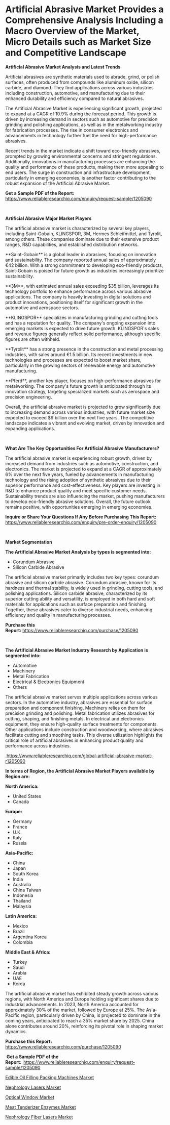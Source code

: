 <p><h1>Artificial Abrasive Market Provides a Comprehensive Analysis Including a Macro Overview of the Market, Micro Details such as Market Size and Competitive Landscape</h1></p><p><strong>Artificial Abrasive Market Analysis and Latest Trends</strong></p>
<p><p>Artificial abrasives are synthetic materials used to abrade, grind, or polish surfaces, often produced from compounds like aluminum oxide, silicon carbide, and diamond. They find applications across various industries including construction, automotive, and manufacturing due to their enhanced durability and efficiency compared to natural abrasives.</p><p>The Artificial Abrasive Market is experiencing significant growth, projected to expand at a CAGR of 10.9% during the forecast period. This growth is driven by increasing demand in sectors such as automotive for precision grinding and polishing applications, as well as in the metalworking industry for fabrication processes. The rise in consumer electronics and advancements in technology further fuel the need for high-performance abrasives.</p><p>Recent trends in the market indicate a shift toward eco-friendly abrasives, prompted by growing environmental concerns and stringent regulations. Additionally, innovations in manufacturing processes are enhancing the quality and performance of these products, making them more appealing to end users. The surge in construction and infrastructure development, particularly in emerging economies, is another factor contributing to the robust expansion of the Artificial Abrasive Market.</p></p>
<p><strong>Get a Sample PDF of the Report:&nbsp;</strong> <a href="https://www.reliableresearchiq.com/enquiry/request-sample/1205090?utm_campaign=1121&utm_medium=2&utm_source=Github&utm_content=ia&utm_term=10112024&utm_id=artificial-abrasive">https://www.reliableresearchiq.com/enquiry/request-sample/1205090</a></p>
<p>&nbsp;</p>
<p><strong>Artificial Abrasive Major Market Players</strong></p>
<p><p>The artificial abrasive market is characterized by several key players, including Saint-Gobain, KLINGSPOR, 3M, Hermes Schleifmittel, and Tyrolit, among others. These companies dominate due to their extensive product ranges, R&D capabilities, and established distribution networks.</p><p>**Saint-Gobain** is a global leader in abrasives, focusing on innovation and sustainability. The company reported annual sales of approximately €42 billion. With a strong commitment to developing eco-friendly products, Saint-Gobain is poised for future growth as industries increasingly prioritize sustainability.</p><p>**3M**, with estimated annual sales exceeding $35 billion, leverages its technology portfolio to enhance performance across various abrasive applications. The company is heavily investing in digital solutions and product innovations, positioning itself for significant growth in the automotive and aerospace sectors.</p><p>**KLINGSPOR** specializes in manufacturing grinding and cutting tools and has a reputation for quality. The company's ongoing expansion into emerging markets is expected to drive future growth. KLINGSPOR's sales and revenue figures generally reflect solid performance, although specific figures are often withheld.</p><p>**Tyrolit** has a strong presence in the construction and metal processing industries, with sales around €1.5 billion. Its recent investments in new technologies and processes are expected to boost market share, particularly in the growing sectors of renewable energy and automotive manufacturing.</p><p>**Pferd**, another key player, focuses on high-performance abrasives for metalworking. The company's future growth is anticipated through its innovation strategy, targeting specialized markets such as aerospace and precision engineering.</p><p>Overall, the artificial abrasive market is projected to grow significantly due to increasing demand across various industries, with future market size expected to exceed $9 billion over the next five years. The competitive landscape indicates a vibrant and evolving market, driven by innovation and expanding applications.</p></p>
<p>&nbsp;</p>
<p><strong>What Are The Key Opportunities For Artificial Abrasive Manufacturers?</strong></p>
<p><p>The artificial abrasive market is experiencing robust growth, driven by increased demand from industries such as automotive, construction, and electronics. The market is projected to expand at a CAGR of approximately 6% over the next five years, fueled by advancements in manufacturing technology and the rising adoption of synthetic abrasives due to their superior performance and cost-effectiveness. Key players are investing in R&D to enhance product quality and meet specific customer needs. Sustainability trends are also influencing the market, pushing manufacturers to develop eco-friendly abrasive solutions. Overall, the future outlook remains positive, with opportunities emerging in emerging economies.</p></p>
<p><strong>Inquire or Share Your Questions If Any Before Purchasing This Report:</strong> <a href="https://www.reliableresearchiq.com/enquiry/pre-order-enquiry/1205090?utm_campaign=1121&utm_medium=2&utm_source=Github&utm_content=ia&utm_term=10112024&utm_id=artificial-abrasive">https://www.reliableresearchiq.com/enquiry/pre-order-enquiry/1205090</a></p>
<p>&nbsp;</p>
<p><strong>Market Segmentation</strong></p>
<p><strong>The Artificial Abrasive Market Analysis by types is segmented into:</strong></p>
<p><ul><li>Corundum Abrasive</li><li>Silicon Carbide Abrasive</li></ul></p>
<p><p>The artificial abrasive market primarily includes two key types: corundum abrasive and silicon carbide abrasive. Corundum abrasive, known for its hardness and thermal stability, is widely used in grinding, cutting tools, and polishing applications. Silicon carbide abrasive, characterized by its superior cutting ability and versatility, is employed in both hard and soft materials for applications such as surface preparation and finishing. Together, these abrasives cater to diverse industrial needs, enhancing efficiency and quality in manufacturing processes.</p></p>
<p><strong>Purchase this Report:&nbsp;</strong><a href="https://www.reliableresearchiq.com/purchase/1205090?utm_campaign=1121&utm_medium=2&utm_source=Github&utm_content=ia&utm_term=10112024&utm_id=artificial-abrasive">https://www.reliableresearchiq.com/purchase/1205090</a></p>
<p>&nbsp;</p>
<p><strong>The Artificial Abrasive Market Industry Research by Application is segmented into:</strong></p>
<p><ul><li>Automotive</li><li>Machinery</li><li>Metal Fabrication</li><li>Electrical & Electronics Equipment</li><li>Others</li></ul></p>
<p><p>The artificial abrasive market serves multiple applications across various sectors. In the automotive industry, abrasives are essential for surface preparation and component finishing. Machinery relies on them for precision grinding and polishing. Metal fabrication utilizes abrasives for cutting, shaping, and finishing metals. In electrical and electronics equipment, they ensure high-quality surface treatments for components. Other applications include construction and woodworking, where abrasives facilitate cutting and smoothing tasks. This diverse utilization highlights the critical role of artificial abrasives in enhancing product quality and performance across industries.</p></p>
<p><a href="https://www.reliableresearchiq.com/global-artificial-abrasive-market-r1205090?utm_campaign=1121&utm_medium=2&utm_source=Github&utm_content=ia&utm_term=10112024&utm_id=artificial-abrasive">&nbsp;https://www.reliableresearchiq.com/global-artificial-abrasive-market-r1205090</a></p>
<p><strong>In terms of Region, the Artificial Abrasive Market Players available by Region are:</strong></p>
<p>
    <p> <strong> North America: </strong>
        <ul>
            <li>United States</li>
            <li>Canada</li>
        </ul>
        </p> 
    <p> <strong> Europe: </strong>
        <ul>
            <li>Germany</li>
            <li>France</li>
            <li>U.K.</li>
            <li>Italy</li>
            <li>Russia</li>
        </ul>
        </p> 
    <p> <strong> Asia-Pacific: </strong>
        <ul>
            <li>China</li>
            <li>Japan</li>
            <li>South Korea</li>
            <li>India</li>
            <li>Australia</li>
            <li>China Taiwan</li>
            <li>Indonesia</li>
            <li>Thailand</li>
            <li>Malaysia</li>
        </ul>
        </p> 
    <p> <strong> Latin America: </strong>
        <ul>
            <li>Mexico</li>
            <li>Brazil</li>
            <li>Argentina Korea</li>
            <li>Colombia</li>
        </ul>
        </p> 
    <p> <strong> Middle East & Africa: </strong>
        <ul>
            <li>Turkey</li>
            <li>Saudi</li>
            <li>Arabia</li>
            <li>UAE</li>
            <li>Korea</li>
        </ul>
    </p>
    </p>
<p><p>The artificial abrasive market has exhibited steady growth across various regions, with North America and Europe holding significant shares due to industrial advancements. In 2023, North America accounted for approximately 30% of the market, followed by Europe at 25%. The Asia-Pacific region, particularly driven by China, is projected to dominate in the coming years, anticipated to reach a 35% market share by 2025. China alone contributes around 20%, reinforcing its pivotal role in shaping market dynamics.</p></p>
<p><strong>Purchase this Report: </strong><a href="https://www.reliableresearchiq.com/purchase/1205090?utm_campaign=1121&utm_medium=2&utm_source=Github&utm_content=ia&utm_term=10112024&utm_id=artificial-abrasive">https://www.reliableresearchiq.com/purchase/1205090</a></p>
<p>&nbsp;<strong>Get a Sample PDF of the Report:&nbsp;&nbsp;</strong><a href="https://www.reliableresearchiq.com/enquiry/request-sample/1205090?utm_campaign=1121&utm_medium=2&utm_source=Github&utm_content=ia&utm_term=10112024&utm_id=artificial-abrasive">https://www.reliableresearchiq.com/enquiry/request-sample/1205090</a></p>
<p><strong></strong></p>
<p><p><a href="https://www.linkedin.com/pulse/edible-oil-filling-packing-machines-market-pulse-qw1tf?utm_campaign=1121&utm_medium=2&utm_source=Github&utm_content=ia&utm_term=10112024&utm_id=artificial-abrasive">Edible Oil Filling Packing Machines Market</a></p><p><a href="https://issuu.com/reportprime-2/docs/nephrology-lasers-market-size-2030._2cfde929f2b283?utm_campaign=1121&utm_medium=2&utm_source=Github&utm_content=ia&utm_term=10112024&utm_id=artificial-abrasive">Nephrology Lasers Market</a></p><p><a href="https://github.com/sharitatri97/Market-Research-Report-List-1/blob/main/optical-window-market.md?utm_campaign=1121&utm_medium=2&utm_source=Github&utm_content=ia&utm_term=10112024&utm_id=artificial-abrasive">Optical Window Market</a></p><p><a href="https://github.com/wendisyqf/Market-Research-Report-List-1/blob/main/meat-tenderizer-enzymes-market.md?utm_campaign=1121&utm_medium=2&utm_source=Github&utm_content=ia&utm_term=10112024&utm_id=artificial-abrasive">Meat Tenderizer Enzymes Market</a></p><p><a href="https://issuu.com/reportprime-2/docs/nephrology-fiber-lasers-market-size_7b547d370d8b3b?utm_campaign=1121&utm_medium=2&utm_source=Github&utm_content=ia&utm_term=10112024&utm_id=artificial-abrasive">Nephrology Fiber Lasers Market</a></p></p>